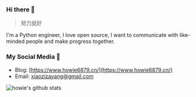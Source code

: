### Hi there 👋

> 努力就好

I'm a Python engineer, I love open source, I want to communicate with like-minded people and make progress together.


### My Social Media 💬

- Blog: [https://www.howie6879.cn/](https://www.howie6879.cn/)
- Email: xiaozizayang@gmail.com

![howie's github stats](https://github-readme-stats.vercel.app/api?username=howie6879&count_private=true&show_icons=true)

